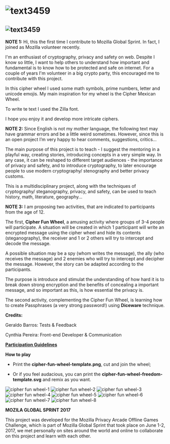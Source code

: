 # ![text3459](https://user-images.githubusercontent.com/19938761/27015459-6ca9b7f2-4ee4-11e7-910f-2042ab88cb9c.png)
## ![text3459](https://user-images.githubusercontent.com/19938761/27015524-b127eb14-4ee5-11e7-9f27-90e5d61fa0b8.png)


**NOTE 1:** Hi, this the first time I contribute to  Mozilla Global Sprint.  In fact, I joined as Mozilla volunteer recently.

I'm an enthusiast of cryptography, privacy and safety on web.  Despite I know so little, I want to help others to understand how important and fundamental is to know how to be protected and safe on internet.  For a couple of years I'm volunteer in a big crypto party, this encouraged me to contribute with this project.

In this cipher wheel I used some math symbols, prime numbers, letter and unicode emojis. My main inspiration for my wheel is the Cipher Mexican Wheel. 

To write te text I used the Zilla font.

I hope you enjoy it and develop more intricate ciphers.

**NOTE 2:** Since English is not my mother language, the following text may have grammar errors and be a little weird sometimes.  However, since this is an open project I’m very happy to hear comments, suggestions, critics… 

The main purpose of this project is to teach - I suggest the mentoring in a playful way, creating stories, introducing concepts in a very simple way. In any case, it can be reshaped to different target audiences - the importance of privacy and safety,  and to introduce cryptography, to later encourage people to use modern cryptography/ stenography and better privacy customs. 

This is a multidisciplinary project, along with the techniques of cryptography/ steganography, privacy, and safety, can be used to teach history, math, literature, geography…

**NOTE 3:** I am proposing two activities, that are indicated to participants from the age of 12.

The first, **Cipher Fun Wheel**, a amusing activity where groups of 3-4 people will participate. A situation will be created in which 1 participant will write an encrypted message using the cipher wheel and hide its contents (steganography), the receiver and 1 or 2 others will try to intercept and decode the message.

A possible situation may be a spy (whom writes the message), the ally (who receives the message) and 2 enemies who will try to intercept and decipher the message. However, the story can be adapted according to the participants.

The purpose is introduce and stimulat the understanding of  how hard it is to break down strong encryption and  the benefits of concealing a important message, and so important as this, is how essential the privacy is.

The second activity, complementing the Cipher Fun Wheel, is learning how to create Passphrases (a very strong password!) using **Diceware** technique.


**Credits:**

Geraldo Barros: Tests & Feedback

Cynthia Pereira: Front-end Developer & Communication

**[Participation Guidelines](https://github.com/barrosgeraldo/mozsprint-privacy-security-situations/blob/master/CODE_OF_CONDUCT.md)**

**How to play**

- Print the **cipher-fun-wheel-template.png**, cut and join the wheel;

- Or if you feel audacious, you can print the **cipher-fun-wheel-freedom-template.svg** and remix as you want.


![cipher fun wheel-1](https://user-images.githubusercontent.com/19938761/27843403-85245082-60e9-11e7-9842-99c4e33ca4c3.png)
![cipher fun wheel-2](https://user-images.githubusercontent.com/19938761/27843404-85250748-60e9-11e7-91b6-c0e2b33f1c83.png)
![cipher fun wheel-3](https://user-images.githubusercontent.com/19938761/27843405-852703ae-60e9-11e7-925d-b31f2022774b.png)
![cipher fun wheel-4](https://user-images.githubusercontent.com/19938761/27843406-852a3bf0-60e9-11e7-8a46-2027712d0e7f.png)
![cipher fun wheel-5](https://user-images.githubusercontent.com/19938761/27843407-852edfb6-60e9-11e7-870e-31e90d594b1a.png)
![cipher fun wheel-6](https://user-images.githubusercontent.com/19938761/27843408-8532273e-60e9-11e7-9557-4c49048d9482.png)
![cipher fun wheel-7](https://user-images.githubusercontent.com/19938761/27843410-8540f584-60e9-11e7-8cca-83e92f448bc2.png)
![cipher fun wheel-8](https://user-images.githubusercontent.com/19938761/27843409-85403dc4-60e9-11e7-88e1-6144e4d38866.png)




**MOZILA GLOBAL SPRINT 2017**

This project was developed for the Mozilla Privacy Arcade Offline Games Challenge, which is part of Mozilla Global Sprint that took place on June 1-2, 2017, we met personally on sites around the world and online to collaborate on this project and learn with each other.


